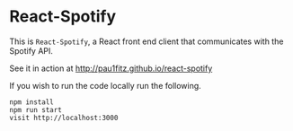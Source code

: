 # React-Spotify

This is `React-Spotify`, a React front end client that communicates with the Spotify API.

See it in action at http://pau1fitz.github.io/react-spotify

If you wish to run the code locally run the following.

```
npm install
npm run start
visit http://localhost:3000
```
